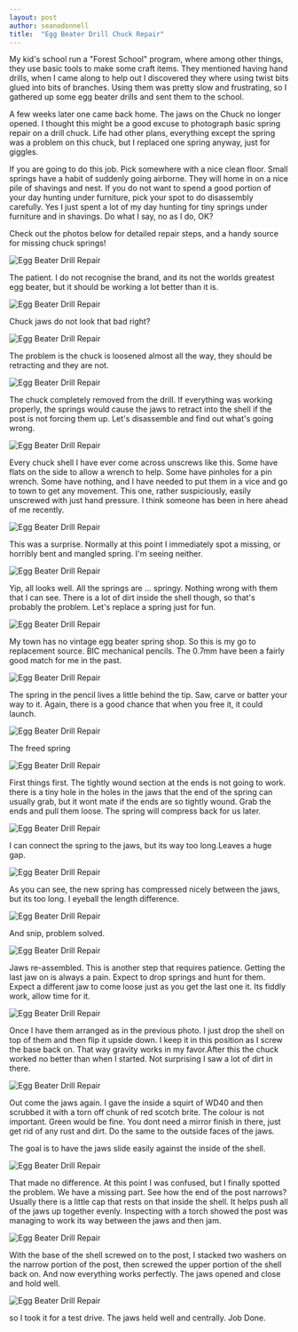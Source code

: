 ```yaml
---
layout: post
author: seanodonnell
title:  "Egg Beater Drill Chuck Repair"
---
```


My kid's school run a "Forest School" program, where among other things, they use basic tools to make some craft items. They mentioned having hand drills, when I came along to help out I discovered they where using twist bits glued into bits of branches. Using them was pretty slow and frustrating, so I gathered up some egg beater drills and sent them to the school.

A few weeks later one came back home. The jaws on the Chuck no longer opened. I thought this might be a good excuse to photograph basic spring repair on a drill chuck. Life had other plans, everything except the spring was a problem on this chuck, but I replaced one spring anyway, just for giggles. 

If you are going to do this job. Pick somewhere with a nice clean floor. Small springs have a habit of suddenly going airborne. They will home in on a nice pile of shavings and nest. If you do not want to spend a good portion of your day hunting under furniture, pick your spot to do disassembly carefully. Yes I just spent a lot of my day hunting for tiny springs under furniture and in shavings. Do what I say, no as I do, OK?

Check out the photos below for detailed repair steps, and a handy source for missing chuck springs!

![Egg Beater Drill Repair](/assets/images/drillrepair/1.jpg)

The patient. I do not recognise the brand, and its not the worlds greatest egg beater, but it should be working a lot better than it is.


![Egg Beater Drill Repair](/assets/images/drillrepair/2.jpg)

Chuck jaws do not look that bad right?

![Egg Beater Drill Repair](/assets/images/drillrepair/3.jpg)

The problem is the chuck is loosened almost all the way, they should be retracting and they are not.

![Egg Beater Drill Repair](/assets/images/drillrepair/4.jpg)

The chuck completely removed from the drill. If everything was working properly, the springs would cause the jaws to retract into the shell if the post is not forcing them up. Let's disassemble and find out what's going wrong.

![Egg Beater Drill Repair](/assets/images/drillrepair/5.jpg)

Every chuck shell I have ever come across unscrews like this. Some have flats on the side to allow a wrench to help. Some have pinholes for a pin wrench. Some have nothing, and I have needed to put them in a vice and go to town to get any movement. This one, rather suspiciously, easily unscrewed with just hand pressure. I think someone has been in here ahead of me recently.

![Egg Beater Drill Repair](/assets/images/drillrepair/6.jpg)

This was a surprise. Normally at this point I immediately spot a missing, or horribly bent and mangled spring. I'm seeing neither.

![Egg Beater Drill Repair](/assets/images/drillrepair/7.jpg)

Yip, all looks well. All the springs are ... springy. Nothing wrong with them that I can see. There is a lot of dirt inside the shell though, so that's probably the problem. Let's replace a spring just for fun.

![Egg Beater Drill Repair](/assets/images/drillrepair/8.jpg)

My town has no vintage egg beater spring shop. So this is my go to replacement source. BIC mechanical pencils. The 0.7mm have been a fairly good match for me in the past.

![Egg Beater Drill Repair](/assets/images/drillrepair/9.jpg)

The spring in the pencil lives a little behind the tip. Saw, carve or batter your way to it. Again, there is a good chance that when you free it, it could launch.

![Egg Beater Drill Repair](/assets/images/drillrepair/10.jpg)

The freed spring

![Egg Beater Drill Repair](/assets/images/drillrepair/12.jpg)

First things first. The tightly wound section at the ends is not going to work. there is a tiny hole in the holes in the jaws that the end of the spring can usually grab, but it wont mate if the ends are so tightly wound. Grab the ends and pull them loose. The spring will compress back for us later.

![Egg Beater Drill Repair](/assets/images/drillrepair/13.jpg)

I can connect the spring to the jaws, but its way too long.Leaves a huge gap.

![Egg Beater Drill Repair](/assets/images/drillrepair/14.jpg)

As you can see, the new spring has compressed nicely between the jaws, but its too long. I eyeball the length difference.

![Egg Beater Drill Repair](/assets/images/drillrepair/15.jpg)

And snip, problem solved.

![Egg Beater Drill Repair](/assets/images/drillrepair/16.jpg)

Jaws re-assembled. This is another step that requires patience. Getting the last jaw on is always a pain. Expect to drop springs and hunt for them. Expect a different jaw to come loose just as you get the last one it. Its fiddly work, allow time for it.

![Egg Beater Drill Repair](/assets/images/drillrepair/17.jpg)

Once I have them arranged as in the previous photo. I just drop the shell on top of them and then flip it upside down. I keep it in this position as I screw the base back on. That way gravity works in my favor.After this the chuck worked no better than when I started. Not surprising I saw a lot of dirt in there.

![Egg Beater Drill Repair](/assets/images/drillrepair/18.jpg)

Out come the jaws again. I gave the inside a squirt of WD40 and then scrubbed it with a torn off chunk of red scotch brite. The colour is not important. Green would be fine. You dont need a mirror finish in there, just get rid of any rust and dirt. Do the same to the outside faces of the jaws.

The goal is to have the jaws slide easily against the inside of the shell.

![Egg Beater Drill Repair](/assets/images/drillrepair/19.jpg)

That made no difference. At this point I was confused, but I finally spotted the problem. We have a missing part. See how the end of the post narrows? Usually there is a little cap that rests on that inside the shell. It helps push all of the jaws up together evenly. Inspecting with a torch showed the post was managing to work its way between the jaws and then jam.

![Egg Beater Drill Repair](/assets/images/drillrepair/20.jpg)

With the base of the shell screwed on to the post, I stacked two washers on the narrow portion of the post, then screwed the upper portion of the shell back on. And now everything works perfectly. The jaws opened and close and hold well.

![Egg Beater Drill Repair](/assets/images/drillrepair/21.jpg)

so I took it for a test drive. The jaws held well and centrally. Job Done.


